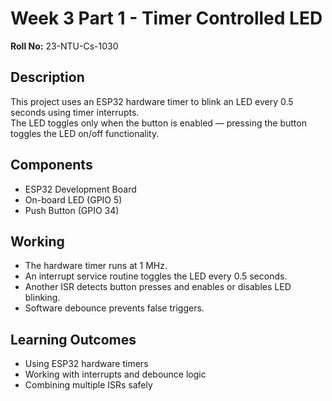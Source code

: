 # Week 3 Part 1 - Timer Controlled LED


**Roll No:** 23-NTU-Cs-1030

## Description
This project uses an ESP32 hardware timer to blink an LED every 0.5 seconds using timer interrupts.  
The LED toggles only when the button is enabled — pressing the button toggles the LED on/off functionality.

## Components
- ESP32 Development Board
- On-board LED (GPIO 5)
- Push Button (GPIO 34)

## Working
- The hardware timer runs at 1 MHz.
- An interrupt service routine toggles the LED every 0.5 seconds.
- Another ISR detects button presses and enables or disables LED blinking.
- Software debounce prevents false triggers.

## Learning Outcomes
- Using ESP32 hardware timers
- Working with interrupts and debounce logic
- Combining multiple ISRs safely
